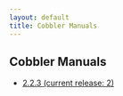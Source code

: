 ```yaml
---
layout: default
title: Cobbler Manuals
---
```

## Cobbler Manuals

* <a href="/manuals/2.2.3">2.2.3 (current release: 2)</a>
